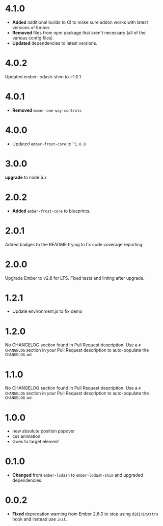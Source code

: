 # 4.1.0

* **Added** additional builds to CI to make sure addon works with latest versions of Ember.
* **Removed** files from npm package that aren't necessary (all of the various config files).
* **Updated** dependencies to latest versions.


# 4.0.2
Updated ember-lodash-shim to ~1.0.1



# 4.0.1
* **Removed** `ember-one-way-controls`



# 4.0.0
* Updated `ember-frost-core` to `^1.0.0`



# 3.0.0
**upgrade** to node 6.x



# 2.0.2

* **Added** `ember-frost-core` to blueprints.



# 2.0.1
Added badges to the README
trying to fix code coverage reporting


# 2.0.0
Upgrade Ember to v2.8 for LTS. 
Fixed tests and linting after upgrade.

# 1.2.1
- Update environment.js to fix demo

# 1.2.0
No CHANGELOG section found in Pull Request description.
Use a `# CHANGELOG` section in your Pull Request description to auto-populate the `CHANGELOG.md`

# 1.1.0
No CHANGELOG section found in Pull Request description.
Use a `# CHANGELOG` section in your Pull Request description to auto-populate the `CHANGELOG.md`

# 1.0.0
- new absolute position popover
- css animation
- Goes to target element

# 0.1.0

* **Changed** from `ember-lodash` to `ember-lodash-shim` and upgraded dependencies.

# 0.0.2

* **Fixed** deprecation warning from Ember 2.6.0 to stop using `didInitAttrs` hook and instead use `init`.

